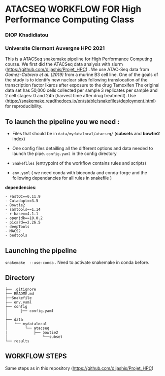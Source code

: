 # ATACSEQ WORKFLOW FOR High Performance Computing Class

### DIOP Khadidiatou

### Universite Clermont Auvergne HPC 2021


This is a ATACSeq snakemake pipeline for High Performance Computing course. We first did the ATACSeq data analysis with slurm (https://github.com/dijashis/Projet_HPC) . We use ATAC-Seq data from *Gomez-Cabrero et al. (2019)* from a murine B3 cell line. 
One of the goals of the study is to identify new nuclear sites following translocation of the transcription factor Ikaros after exposure to the drug Tamoxifen The original data set has 50,000 cells collected per sample 3 replicates per sample and 2 cell stages: 0 and 24h (harvest time after drug treatment). 
Use (https://snakemake.readthedocs.io/en/stable/snakefiles/deployment.html) for reproducibility.


## To launch the pipeline you we need :

*  Files that should be in `data/mydatalocal/atacseq/` (**subsets** and **bowtie2** index)

*  One config files detailling all the different options and data needed to launch the pipe. `config.yaml` in the config directory 

*  `Snakefiles` (entrypoint of the workflow contains rules and scripts)

*  `env.yaml` ( we need conda with bioconda and conda-forge and the following dependancies for all rules in snakefile )

**dependencies**:

 	- FastQC==0.11.9
	- Cutadapt==3.5                            
	- Bowtie2                                
	- samtools==1.14
	- r-base==4.1.1
	- openjdk==10.0.2
	- picard==2.26.5
	- deepTools 
	- MACS2
	- bedtools


## Launching the pipeline 

`snakemake  --use-conda` . Need to activate snakemake in conda before. 


## Directory ##
	├── .gitignore
	├── README.md
	├──Snakefile
    ├── env.yaml
	├── config
	│      ├── config.yaml
	│ 
	├── data
	│   └── mydatalocal
	│        └── atacseq 
    |            ├── bowtie2
	│                └──subset
	└── results
  
 ## WORKFLOW STEPS
  Same steps as in this repository (https://github.com/dijashis/Projet_HPC) 
